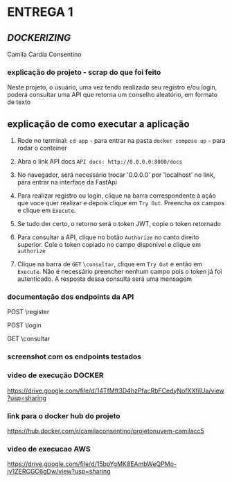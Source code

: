 # ENTREGA 1
## *DOCKERIZING*

Camila Cardia Consentino

### explicação do projeto - scrap do que foi feito
Neste projeto, o usuário, uma vez tendo realizado seu registro e/ou login, poderá consultar uma API que retorna um conselho aleatório, em formato de texto

## explicação de como executar a aplicação
1. Rode no terminal:
`cd app` - para entrar na pasta
`docker compose up` - para rodar o conteiner

2. Abra o link API docs
`API docs: http://0.0.0.0:8000/docs`

3. No navegador, será necessário trocar '0.0.0.0' por 'localhost' no link, para entrar na interface da FastApi

4. Para realizar registro ou login, clique na barra correspondente à ação que voce quer realizar e depois clique em `Try Out`. Preencha os campos e clique em `Execute`. 

5. Se tudo der certo, o retorno será o token JWT, copie o token retornado

6. Para consultar a API, clique no botão `Authorize` no canto direito superior. Cole o token copiado no campo disponivel e clique em `authorize`

7. Clique na barra de `GET` `\consultar`, clique em `Try Out` e então em `Execute`. Não é necessário preencher nenhum campo pois o token já foi autenticado. A resposta dessa consulta será uma mensagem

### documentação dos endpoints da API
POST \register

POST \login

GET \consultar 

### screenshot com os endpoints testados

### video de execução DOCKER
https://drive.google.com/file/d/14TfMft3D4hzPfacRbFCedyNofXXfilUa/view?usp=sharing

### link para o docker hub do projeto
https://hub.docker.com/r/camilaconsentino/projetonuvem-camilacc5

### video de execucao AWS
https://drive.google.com/file/d/15bpYgMK8EAmbWeQPMo-jv1ZERCGC6gDw/view?usp=sharing